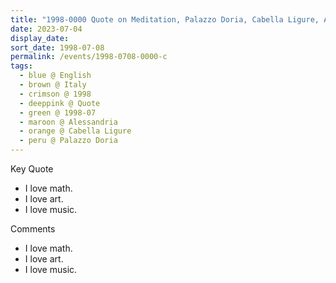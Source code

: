 ```yaml
---
title: "1998-0000 Quote on Meditation, Palazzo Doria, Cabella Ligure, Alessandria, Italy (year not sure) from the book Eternally Inspired Recollections of Our Divine Mother, Volume 7, Page 30"
date: 2023-07-04
display_date: 
sort_date: 1998-07-08
permalink: /events/1998-0708-0000-c
tags:
  - blue @ English
  - brown @ Italy
  - crimson @ 1998
  - deeppink @ Quote
  - green @ 1998-07
  - maroon @ Alessandria
  - orange @ Cabella Ligure
  - peru @ Palazzo Doria
---
```


<div class="main">
  <div class="wave-list">
    <div class="title">
      <div class="text" style="--color: green">
        Key Quote
      </div>
    </div>
    <ul class="list">
        <li class="item" data-color-BlanchedAlmond>
          I love math.
        </li>
        <li class="item" style="--color: Lavender">
          I love art.
        </li>
        <li class="item" style="--color: BlanchedAlmond">
         I love music.
        </li>
      </ul>
  </div>
</div>

<div class="main">
  <div class="wave-list">
    <div class="title">
      <div class="text" style="--color: green">
        Comments
      </div>
    </div>
    <ul class="list">
        <li class="item" data-color-Ivory>
          I love math.
        </li>
        <li class="item" style="--color: PaleTurquiose">
          I love art.
        </li>
        <li class="item" style="--color: Ivory">
         I love music.
        </li>
      </ul>
  </div>
</div>
